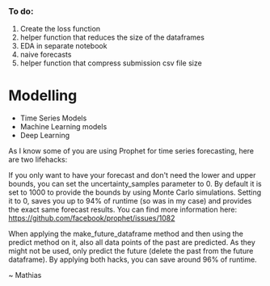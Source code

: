 ### To do:
1. Create the loss function
2. helper function that reduces the size of the dataframes
3. EDA in separate notebook
4. naive forecasts
5. helper function that compress submission csv file size


# Modelling
* Time Series Models
* Machine Learning models
* Deep Learning


As I know some of you are using Prophet for time series forecasting, here are two lifehacks:

If you only want to have your forecast and don't need the lower and upper bounds, you can set the uncertainty_samples parameter to 0. By default it is set to 1000 to provide the bounds by using Monte Carlo simulations. Setting it to 0, saves you up to 94% of runtime (so was in my case) and provides the exact same forecast results. You can find more information here: https://github.com/facebook/prophet/issues/1082

When applying the make_future_dataframe method and then using the predict method on it, also all data points of the past are predicted. As they might not be used, only predict the future (delete the past from the future dataframe). By applying both hacks, you can save around 96% of runtime.

~ Mathias

